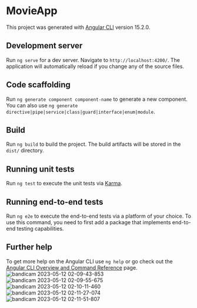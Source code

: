 # MovieApp

This project was generated with [Angular CLI](https://github.com/angular/angular-cli) version 15.2.0.

## Development server

Run `ng serve` for a dev server. Navigate to `http://localhost:4200/`. The application will automatically reload if you change any of the source files.

## Code scaffolding

Run `ng generate component component-name` to generate a new component. You can also use `ng generate directive|pipe|service|class|guard|interface|enum|module`.

## Build

Run `ng build` to build the project. The build artifacts will be stored in the `dist/` directory.

## Running unit tests

Run `ng test` to execute the unit tests via [Karma](https://karma-runner.github.io).

## Running end-to-end tests

Run `ng e2e` to execute the end-to-end tests via a platform of your choice. To use this command, you need to first add a package that implements end-to-end testing capabilities.

## Further help

To get more help on the Angular CLI use `ng help` or go check out the [Angular CLI Overview and Command Reference](https://angular.io/cli) page.
![bandicam 2023-05-12 02-09-43-853](https://github.com/Manar-sayed/MovieApp/assets/99843313/5f5194cf-7311-419d-8f18-a3ba4f03fa02)
![bandicam 2023-05-12 02-09-55-675](https://github.com/Manar-sayed/MovieApp/assets/99843313/b82b964f-b0d1-493b-8cfc-068013937996)
![bandicam 2023-05-12 02-10-11-460](https://github.com/Manar-sayed/MovieApp/assets/99843313/0e66fa74-cd2e-47ec-8499-155884a18def)
![bandicam 2023-05-12 02-11-27-074](https://github.com/Manar-sayed/MovieApp/assets/99843313/a1271000-7bd3-47c3-83cc-3711b442bfaa)
![bandicam 2023-05-12 02-11-51-807](https://github.com/Manar-sayed/MovieApp/assets/99843313/37360e21-17bb-4c6f-8df8-d6da2d001ae0)
